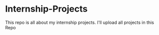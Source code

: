 # Internship-Projects
This repo is all about my internship projects. I'll upload all projects in this Repo
